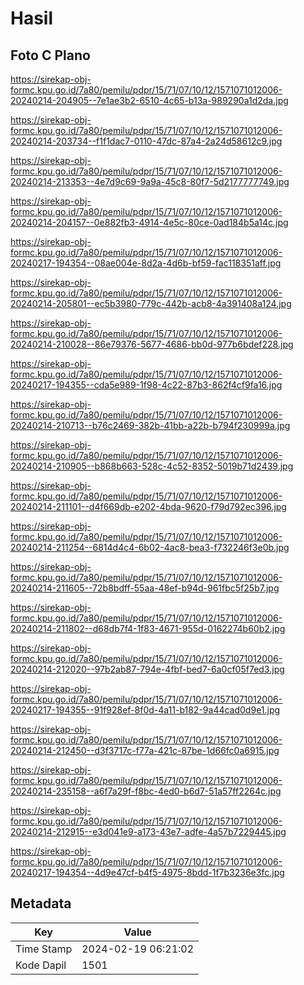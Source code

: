 # Hasil

## Foto C Plano

https://sirekap-obj-formc.kpu.go.id/7a80/pemilu/pdpr/15/71/07/10/12/1571071012006-20240214-204905--7e1ae3b2-6510-4c65-b13a-989290a1d2da.jpg

https://sirekap-obj-formc.kpu.go.id/7a80/pemilu/pdpr/15/71/07/10/12/1571071012006-20240214-203734--f1f1dac7-0110-47dc-87a4-2a24d58612c9.jpg

https://sirekap-obj-formc.kpu.go.id/7a80/pemilu/pdpr/15/71/07/10/12/1571071012006-20240214-213353--4e7d9c69-9a9a-45c8-80f7-5d2177777749.jpg

https://sirekap-obj-formc.kpu.go.id/7a80/pemilu/pdpr/15/71/07/10/12/1571071012006-20240214-204157--0e882fb3-4914-4e5c-80ce-0ad184b5a14c.jpg

https://sirekap-obj-formc.kpu.go.id/7a80/pemilu/pdpr/15/71/07/10/12/1571071012006-20240217-194354--08ae004e-8d2a-4d6b-bf59-fac118351aff.jpg

https://sirekap-obj-formc.kpu.go.id/7a80/pemilu/pdpr/15/71/07/10/12/1571071012006-20240214-205801--ec5b3980-779c-442b-acb8-4a391408a124.jpg

https://sirekap-obj-formc.kpu.go.id/7a80/pemilu/pdpr/15/71/07/10/12/1571071012006-20240214-210028--86e79376-5677-4686-bb0d-977b6bdef228.jpg

https://sirekap-obj-formc.kpu.go.id/7a80/pemilu/pdpr/15/71/07/10/12/1571071012006-20240217-194355--cda5e989-1f98-4c22-87b3-862f4cf9fa16.jpg

https://sirekap-obj-formc.kpu.go.id/7a80/pemilu/pdpr/15/71/07/10/12/1571071012006-20240214-210713--b76c2469-382b-41bb-a22b-b794f230999a.jpg

https://sirekap-obj-formc.kpu.go.id/7a80/pemilu/pdpr/15/71/07/10/12/1571071012006-20240214-210905--b868b663-528c-4c52-8352-5019b71d2439.jpg

https://sirekap-obj-formc.kpu.go.id/7a80/pemilu/pdpr/15/71/07/10/12/1571071012006-20240214-211101--d4f669db-e202-4bda-9620-f79d792ec396.jpg

https://sirekap-obj-formc.kpu.go.id/7a80/pemilu/pdpr/15/71/07/10/12/1571071012006-20240214-211254--6814d4c4-6b02-4ac8-bea3-f732246f3e0b.jpg

https://sirekap-obj-formc.kpu.go.id/7a80/pemilu/pdpr/15/71/07/10/12/1571071012006-20240214-211605--72b8bdff-55aa-48ef-b94d-961fbc5f25b7.jpg

https://sirekap-obj-formc.kpu.go.id/7a80/pemilu/pdpr/15/71/07/10/12/1571071012006-20240214-211802--d68db7f4-1f83-4671-955d-0162274b60b2.jpg

https://sirekap-obj-formc.kpu.go.id/7a80/pemilu/pdpr/15/71/07/10/12/1571071012006-20240214-212020--97b2ab87-794e-4fbf-bed7-6a0cf05f7ed3.jpg

https://sirekap-obj-formc.kpu.go.id/7a80/pemilu/pdpr/15/71/07/10/12/1571071012006-20240217-194355--91f928ef-8f0d-4a11-b182-9a44cad0d9e1.jpg

https://sirekap-obj-formc.kpu.go.id/7a80/pemilu/pdpr/15/71/07/10/12/1571071012006-20240214-212450--d3f3717c-f77a-421c-87be-1d66fc0a6915.jpg

https://sirekap-obj-formc.kpu.go.id/7a80/pemilu/pdpr/15/71/07/10/12/1571071012006-20240214-235158--a6f7a29f-f8bc-4ed0-b6d7-51a57ff2264c.jpg

https://sirekap-obj-formc.kpu.go.id/7a80/pemilu/pdpr/15/71/07/10/12/1571071012006-20240214-212915--e3d041e9-a173-43e7-adfe-4a57b7229445.jpg

https://sirekap-obj-formc.kpu.go.id/7a80/pemilu/pdpr/15/71/07/10/12/1571071012006-20240217-194354--4d9e47cf-b4f5-4975-8bdd-1f7b3236e3fc.jpg


## Metadata

| Key        | Value               |
| ---------- | ------------------- |
| Time Stamp | 2024-02-19 06:21:02 |
| Kode Dapil | 1501                |




